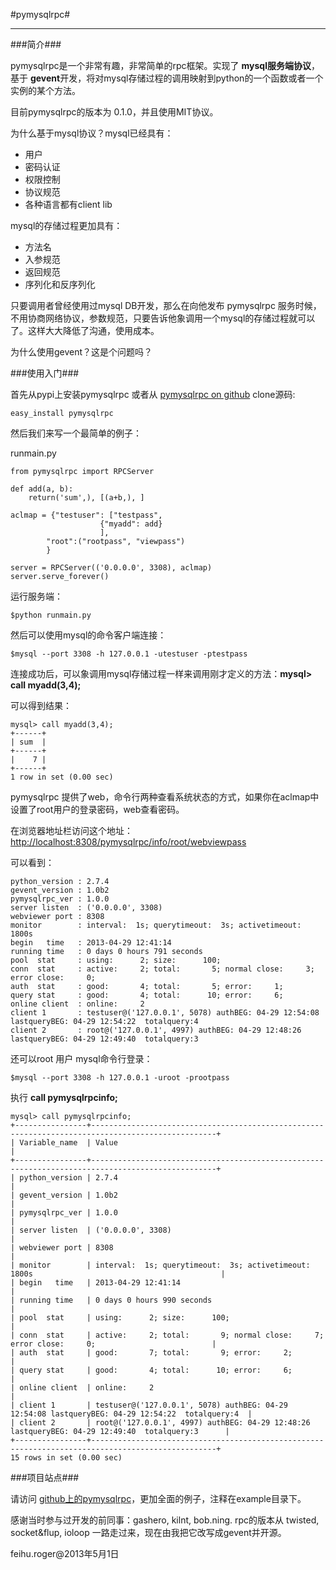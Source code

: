 #pymysqlrpc#

----------

###简介###

pymysqlrpc是一个非常有趣，非常简单的rpc框架。实现了 **mysql服务端协议**，基于 **gevent**开发，将对mysql存储过程的调用映射到python的一个函数或者一个实例的某个方法。

目前pymysqlrpc的版本为 0.1.0，并且使用MIT协议。

为什么基于mysql协议？mysql已经具有：

- 用户
- 密码认证
- 权限控制
- 协议规范
- 各种语言都有client lib

mysql的存储过程更加具有：

- 方法名
- 入参规范
- 返回规范
- 序列化和反序列化

只要调用者曾经使用过mysql DB开发，那么在向他发布 pymysqlrpc 服务时候，不用协商网络协议，参数规范，只要告诉他象调用一个mysql的存储过程就可以了。这样大大降低了沟通，使用成本。

为什么使用gevent？这是个问题吗？

###使用入门###

首先从pypi上安装pymysqlrpc 或者从 [pymysqlrpc on github](http://www.github.com/feihuroger/pymysqlrpc) clone源码:

	easy_install pymysqlrpc

然后我们来写一个最简单的例子：

runmain.py

	from pymysqlrpc import RPCServer

	def add(a, b):
	    return('sum',), [(a+b,), ]

	aclmap = {"testuser": ["testpass",
						{"myadd": add}
						],
			"root":("rootpass", "viewpass")
			}

	server = RPCServer(('0.0.0.0', 3308), aclmap)
	server.serve_forever()


运行服务端：

	$python runmain.py

然后可以使用mysql的命令客户端连接：

	$mysql --port 3308 -h 127.0.0.1 -utestuser -ptestpass

连接成功后，可以象调用mysql存储过程一样来调用刚才定义的方法：**mysql> call myadd(3,4);**

可以得到结果：

	mysql> call myadd(3,4);
	+------+
	| sum  |
	+------+
	|    7 |
	+------+
	1 row in set (0.00 sec)

pymysqlrpc 提供了web，命令行两种查看系统状态的方式，如果你在aclmap中设置了root用户的登录密码，web查看密码。

在浏览器地址栏访问这个地址：[http://localhost:8308/pymysqlrpc/info/root/webviewpass](http://localhost:8308/pymysqlrpc/info/root/webviewpass)

可以看到：

	python_version : 2.7.4
	gevent_version : 1.0b2
	pymysqlrpc_ver : 1.0.0
	server listen  : ('0.0.0.0', 3308)
	webviewer port : 8308
	monitor        : interval:  1s; querytimeout:  3s; activetimeout:  1800s
	begin   time   : 2013-04-29 12:41:14
	running time   : 0 days 0 hours 791 seconds
	pool  stat     : using:      2; size:      100;
	conn  stat     : active:     2; total:       5; normal close:     3; error close:     0;
	auth  stat     : good:       4; total:       5; error:     1;
	query stat     : good:       4; total:      10; error:     6;
	online client  : online:     2
	client 1       : testuser@('127.0.0.1', 5078) authBEG: 04-29 12:54:08 lastqueryBEG: 04-29 12:54:22  totalquery:4
	client 2       : root@('127.0.0.1', 4997) authBEG: 04-29 12:48:26 lastqueryBEG: 04-29 12:49:40  totalquery:3


还可以root 用户 mysql命令行登录：

	$mysql --port 3308 -h 127.0.0.1 -uroot -prootpass
执行 **call pymysqlrpcinfo;**

	mysql> call pymysqlrpcinfo;
	+----------------+--------------------------------------------------------------------------------------------------+
	| Variable_name  | Value                                                                                            |
	+----------------+--------------------------------------------------------------------------------------------------+
	| python_version | 2.7.4                                                                                            |
	| gevent_version | 1.0b2                                                                                            |
	| pymysqlrpc_ver | 1.0.0                                                                                            |
	| server listen  | ('0.0.0.0', 3308)                                                                                |
	| webviewer port | 8308                                                                                             |
	| monitor        | interval:  1s; querytimeout:  3s; activetimeout:  1800s                                          |
	| begin   time   | 2013-04-29 12:41:14                                                                              |
	| running time   | 0 days 0 hours 990 seconds                                                                       |
	| pool  stat     | using:      2; size:      100;                                                                   |
	| conn  stat     | active:     2; total:       9; normal close:     7; error close:     0;                          |
	| auth  stat     | good:       7; total:       9; error:     2;                                                     |
	| query stat     | good:       4; total:      10; error:     6;                                                     |
	| online client  | online:     2                                                                                    |
	| client 1       | testuser@('127.0.0.1', 5078) authBEG: 04-29 12:54:08 lastqueryBEG: 04-29 12:54:22  totalquery:4  |
	| client 2       | root@('127.0.0.1', 4997) authBEG: 04-29 12:48:26 lastqueryBEG: 04-29 12:49:40  totalquery:3      |
	+----------------+--------------------------------------------------------------------------------------------------+
	15 rows in set (0.00 sec)

###项目站点###

请访问 [github上的pymysqlrpc](http://www.github.com/feihuroger/pymysqlrpc "http://www.github.com/feihuroger/pymysqlrpc")，更加全面的例子，注释在example目录下。

感谢当时参与过开发的前同事：gashero, kilnt, bob.ning. rpc的版本从 twisted, socket&flup, ioloop 一路走过来，现在由我把它改写成gevent并开源。

feihu.roger@2013年5月1日
